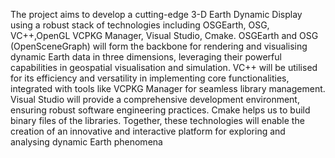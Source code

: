 The project aims to develop a cutting-edge 3-D Earth Dynamic Display
using a robust stack of technologies including OSGEarth, OSG, VC++,OpenGL
VCPKG Manager, Visual Studio, Cmake. OSGEarth and OSG
(OpenSceneGraph) will form the backbone for rendering and visualising
dynamic Earth data in three dimensions, leveraging their powerful capabilities
in geospatial visualisation and simulation. VC++ will be utilised for its
efficiency and versatility in implementing core functionalities, integrated with
tools like VCPKG Manager for seamless library management. Visual Studio
will provide a comprehensive development environment, ensuring robust
software engineering practices. Cmake helps us to build binary files of the
libraries. Together, these technologies will enable the creation of an innovative
and interactive platform for exploring and analysing dynamic Earth phenomena
